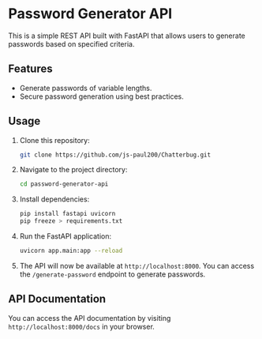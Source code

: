 # Password Generator API

This is a simple REST API built with FastAPI that allows users to generate passwords based on specified criteria.

## Features

- Generate passwords of variable lengths.
- Secure password generation using best practices.

## Usage

1. Clone this repository:

    ```bash
    git clone https://github.com/js-paul200/Chatterbug.git
    ```

2. Navigate to the project directory:

    ```bash
    cd password-generator-api
    ```

3. Install dependencies:

    ```bash
    pip install fastapi uvicorn
    pip freeze > requirements.txt
    ```

4. Run the FastAPI application:

    ```bash
    uvicorn app.main:app --reload
    ```

5. The API will now be available at `http://localhost:8000`. You can access the `/generate-password` endpoint to generate passwords.

## API Documentation

You can access the API documentation by visiting `http://localhost:8000/docs` in your browser.

